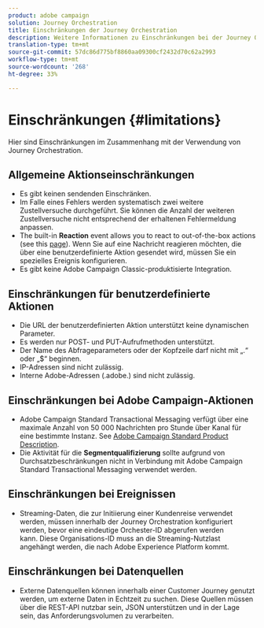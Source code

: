 ```yaml
---
product: adobe campaign
solution: Journey Orchestration
title: Einschränkungen der Journey Orchestration
description: Weitere Informationen zu Einschränkungen bei der Journey Orchestration
translation-type: tm+mt
source-git-commit: 57dc86d775bf8860aa09300cf2432d70c62a2993
workflow-type: tm+mt
source-wordcount: '268'
ht-degree: 33%

---
```



# Einschränkungen {#limitations}

Hier sind Einschränkungen im Zusammenhang mit der Verwendung von Journey Orchestration.

## Allgemeine Aktionseinschränkungen

* Es gibt keinen sendenden Einschränken. 
* Im Falle eines Fehlers werden systematisch zwei weitere Zustellversuche durchgeführt. Sie können die Anzahl der weiteren Zustellversuche nicht entsprechend der erhaltenen Fehlermeldung anpassen. 
* The built-in **Reaction** event allows you to react to out-of-the-box actions (see this [page](../building-journeys/reaction-events.md)). Wenn Sie auf eine Nachricht reagieren möchten, die über eine benutzerdefinierte Aktion gesendet wird, müssen Sie ein spezielles Ereignis konfigurieren. 
* Es gibt keine Adobe Campaign Classic-produktisierte Integration.
 
## Einschränkungen für benutzerdefinierte Aktionen

* Die URL der benutzerdefinierten Aktion unterstützt keine dynamischen Parameter. 
* Es werden nur POST- und PUT-Aufrufmethoden unterstützt. 
* Der Name des Abfrageparameters oder der Kopfzeile darf nicht mit „.“ oder „$“ beginnen. 
* IP-Adressen sind nicht zulässig. 
* Interne Adobe-Adressen (.adobe.) sind nicht zulässig.
 

## Einschränkungen bei Adobe Campaign-Aktionen

* Adobe Campaign Standard Transactional Messaging verfügt über eine maximale Anzahl von 50 000 Nachrichten pro Stunde über Kanal für eine bestimmte Instanz. See [Adobe Campaign Standard Product Description](https://helpx.adobe.com/de/legal/product-descriptions/campaign-standard.html). 
* Die Aktivität für die **Segmentqualifizierung** sollte aufgrund von Durchsatzbeschränkungen nicht in Verbindung mit Adobe Campaign Standard Transactional Messaging verwendet werden.
 
## Einschränkungen bei Ereignissen

* Streaming-Daten, die zur Initiierung einer Kundenreise verwendet werden, müssen innerhalb der Journey Orchestration konfiguriert werden, bevor eine eindeutige Orchester-ID abgerufen werden kann. Diese Organisations-ID muss an die Streaming-Nutzlast angehängt werden, die nach Adobe Experience Platform kommt.
 

## Einschränkungen bei Datenquellen

* Externe Datenquellen können innerhalb einer Customer Journey genutzt werden, um externe Daten in Echtzeit zu suchen. Diese Quellen müssen über die REST-API nutzbar sein, JSON unterstützen und in der Lage sein, das Anforderungsvolumen zu verarbeiten.